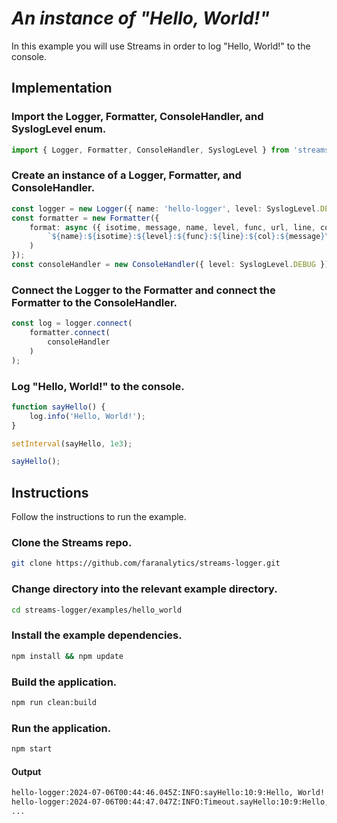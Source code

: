 # *An instance of "Hello, World!"*

In this example you will use Streams in order to log "Hello, World!" to the console.

## Implementation

### Import the Logger, Formatter, ConsoleHandler, and SyslogLevel enum.

```ts
import { Logger, Formatter, ConsoleHandler, SyslogLevel } from 'streams-logger';
```

### Create an instance of a Logger, Formatter, and ConsoleHandler.
```ts
const logger = new Logger({ name: 'hello-logger', level: SyslogLevel.DEBUG });
const formatter = new Formatter({
    format: async ({ isotime, message, name, level, func, url, line, col }) => (
        `${name}:${isotime}:${level}:${func}:${line}:${col}:${message}\n`
    )
});
const consoleHandler = new ConsoleHandler({ level: SyslogLevel.DEBUG });
```

### Connect the Logger to the Formatter and connect the Formatter to the ConsoleHandler.
```ts
const log = logger.connect(
    formatter.connect(
        consoleHandler
    )
);
```

### Log "Hello, World!" to the console.
```ts
function sayHello() {
    log.info('Hello, World!');
}

setInterval(sayHello, 1e3);

sayHello();
```

## Instructions

Follow the instructions to run the example.

### Clone the Streams repo.
```bash
git clone https://github.com/faranalytics/streams-logger.git
```
### Change directory into the relevant example directory.
```bash
cd streams-logger/examples/hello_world
```
### Install the example dependencies.
```bash
npm install && npm update
```
### Build the application.
```bash
npm run clean:build
```
### Run the application.
```bash
npm start
```
#### Output
```bash
hello-logger:2024-07-06T00:44:46.045Z:INFO:sayHello:10:9:Hello, World!
hello-logger:2024-07-06T00:44:47.047Z:INFO:Timeout.sayHello:10:9:Hello, World!
...
```